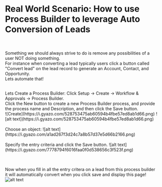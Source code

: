 # Real World Scenario: How to use Process Builder to leverage Auto Conversion of Leads

<br/><br/>
Something we should always strive to do is remove any possibilities of a user NOT doing something. <br/> 
For instance when converting a lead typically users click a button called "Convert lead" on the lead record to generate an Account, Contact, and Opportunity.
<br/>
Lets automate that!

<br/>
Lets Create a Process Builder: Click Setup → Create → Workflow & Approvals → Process Builder.<br>
Click the New button to create a new Process Builder process, and provide the process name and Description, and then click the Save button.
<br/>
![Create](https://i.gyazo.com/528753475ab60594b4fbe57ed8ab1d66.png)
![alt text](https://i.gyazo.com/528753475ab60594b4fbe57ed8ab1d66.png)
<br/><br/>
Choose an object:
![alt text](https://i.gyazo.com/a1ad267f3d24c7a8b57d37e5d66b2166.png)
<br/><br/>
Specify the entry criteria and click the Save button.
![alt text](https://i.gyazo.com/7778794f6016faa0f0d538656c3f523f.png)

<br/><br/>
Now when you fill in all the entry critera on a lead from this process builder it will automatically convert when you click save and display this page!
![alt text](https://i.gyazo.com/6655095654dbe3c234bb896534518467.png)
